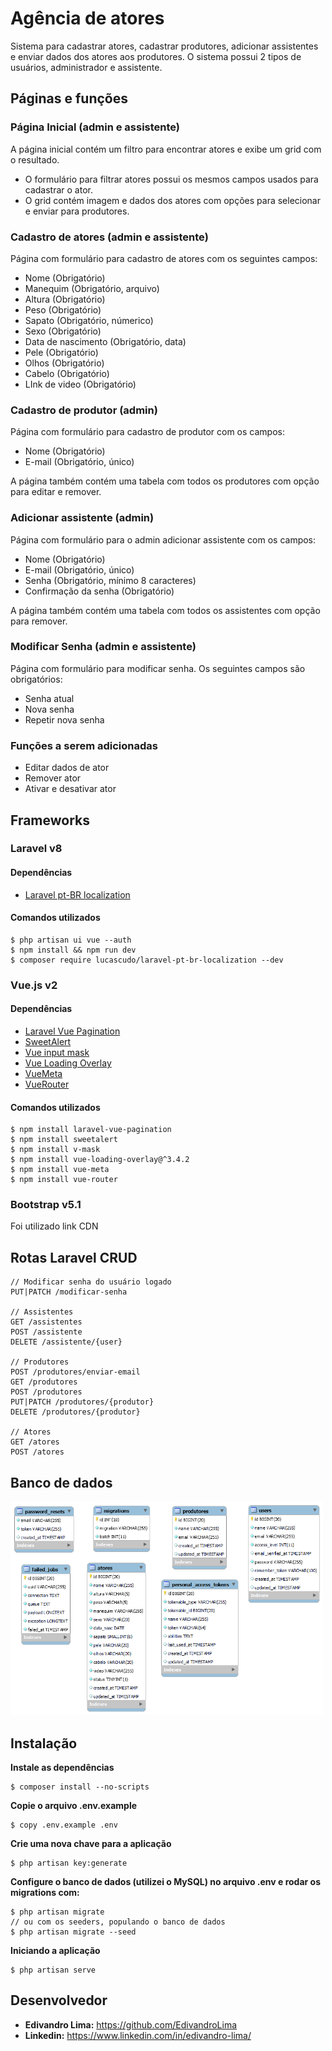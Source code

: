 # Agência de atores
Sistema para cadastrar atores, cadastrar produtores, adicionar assistentes e enviar dados dos atores aos produtores. O sistema possui 2 tipos de usuários, administrador e assistente.

## Páginas e funções
### Página Inicial (admin e assistente)
A página inicial contém um filtro para encontrar atores e exibe um grid com o resultado.
- O formulário para filtrar atores possui os mesmos campos usados ​​para cadastrar o ator.
- O grid contém imagem e dados dos atores com opções para selecionar e enviar para produtores.

### Cadastro de atores (admin e assistente)
Página com formulário para cadastro de atores com os seguintes campos:
- Nome (Obrigatório)
- Manequim (Obrigatório, arquivo)
- Altura (Obrigatório)
- Peso (Obrigatório)
- Sapato (Obrigatório, númerico)
- Sexo (Obrigatório)
- Data de nascimento (Obrigatório, data)
- Pele (Obrigatório)
- Olhos (Obrigatório)
- Cabelo (Obrigatório)
- LInk de video (Obrigatório)

### Cadastro de produtor (admin)
Página com formulário para cadastro de produtor com os campos:
- Nome (Obrigatório)
- E-mail (Obrigatório, único)

A página também contém uma tabela com todos os produtores com opção para editar e remover.

### Adicionar assistente (admin)
Página com formulário para o admin adicionar assistente com os campos:
- Nome (Obrigatório)
- E-mail (Obrigatório, único)
- Senha (Obrigatório, mínimo 8 caracteres)
- Confirmação da senha (Obrigatório)

A página também contém uma tabela com todos os assistentes com opção para remover.

### Modificar Senha (admin e assistente)
Página com formulário para modificar senha. Os seguintes campos são obrigatórios:
- Senha atual
- Nova senha
- Repetir nova senha

### Funções a serem adicionadas
- Editar dados de ator
- Remover ator
- Ativar e desativar ator

## Frameworks
<!-- - Laravel v8
- Vue.js v2
- Bootstrap v5.1 -->

### Laravel v8
#### Dependências
- [Laravel pt-BR localization](https://github.com/lucascudo/laravel-pt-BR-localization)
#### Comandos utilizados
```
$ php artisan ui vue --auth
$ npm install && npm run dev
$ composer require lucascudo/laravel-pt-br-localization --dev
```

### Vue.js v2
#### Dependências
- [Laravel Vue Pagination](https://www.npmjs.com/package/laravel-vue-pagination)
- [SweetAlert](https://www.npmjs.com/package/sweetalert)
- [Vue input mask](https://www.npmjs.com/package/v-mask)
- [Vue Loading Overlay](https://www.npmjs.com/package/vue-loading-overlay)
- [VueMeta](https://www.npmjs.com/package/vue-meta)
- [VueRouter](https://www.npmjs.com/package/vue-router)
#### Comandos utilizados
```
$ npm install laravel-vue-pagination
$ npm install sweetalert
$ npm install v-mask
$ npm install vue-loading-overlay@^3.4.2
$ npm install vue-meta
$ npm install vue-router
```
### Bootstrap v5.1
Foi utilizado link CDN 

## Rotas Laravel CRUD
```
// Modificar senha do usuário logado
PUT|PATCH /modificar-senha

// Assistentes
GET /assistentes
POST /assistente
DELETE /assistente/{user}

// Produtores
POST /produtores/enviar-email
GET /produtores
POST /produtores
PUT|PATCH /produtores/{produtor}
DELETE /produtores/{produtor}

// Atores
GET /atores
POST /atores
```

## Banco de dados
<img src="./docs/imgs/banco-de-dados.png" width="500">

## Instalação
**Instale as dependências**
```
$ composer install --no-scripts
```
**Copie o arquivo .env.example**
```
$ copy .env.example .env
```
**Crie uma nova chave para a aplicação** 
```
$ php artisan key:generate
```
**Configure o banco de dados (utilizei o MySQL) no arquivo .env e rodar os migrations com:**
```
$ php artisan migrate
// ou com os seeders, populando o banco de dados
$ php artisan migrate --seed
```
**Iniciando a aplicação**
```
$ php artisan serve
```

## Desenvolvedor
- **Edivandro Lima:** https://github.com/EdivandroLima
- **Linkedin:** https://www.linkedin.com/in/edivandro-lima/
